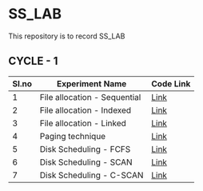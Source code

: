 # SS_LAB
This repository is to record SS_LAB

## CYCLE - 1
|SI.no | Experiment Name | Code Link |
|---|-----|----|
| 1 | File allocation - Sequential| [Link]([Exp_1/](https://github.com/edwineas/SS_LAB/blob/main/exp1_1.c)) |
| 2 | File allocation - Indexed | [Link](exp_1/) |
| 3 | File allocation - Linked | [Link](exp_1/) |
| 4 | Paging technique | [Link](https://github.com/edwineas/SS_LAB/blob/main/exp2.c) |
| 5 | Disk Scheduling - FCFS | [Link](Exp_1/) |
| 6 | Disk Scheduling - SCAN | [Link](Exp_1/) |
| 7 | Disk Scheduling - C-SCAN | [Link](Exp_1/) |

